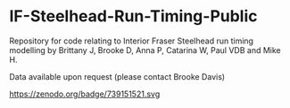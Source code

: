 # IF-Steelhead-Run-Timing-Public
Repository for code relating to Interior Fraser Steelhead run timing modelling by Brittany J, Brooke D, Anna P, Catarina W, Paul VDB and Mike H.

Data available upon request (please contact Brooke Davis)

https://zenodo.org/badge/739151521.svg
